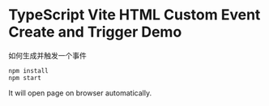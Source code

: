 TypeScript Vite HTML Custom Event Create and Trigger Demo
===========================

如何生成并触发一个事件

```
npm install
npm start
```

It will open page on browser automatically.
